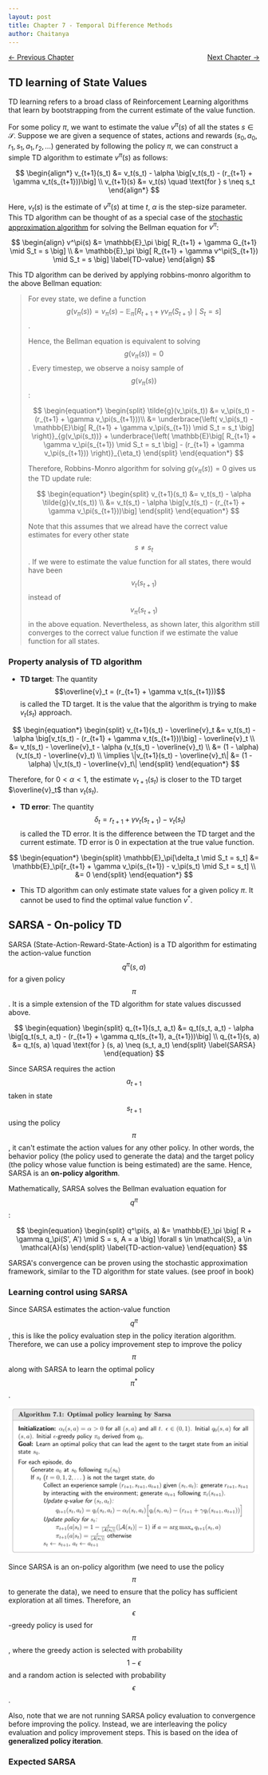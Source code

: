 ```yaml
---
layout: post
title: Chapter 7 - Temporal Difference Methods
author: Chaitanya
---
```


<div style="display: flex; justify-content: space-between;">
  <a href="ch6.html">&larr; Previous Chapter</a>
  <a href="ch8.html">Next Chapter &rarr;</a>
</div>

## TD learning of State Values
TD learning refers to a broad class of Reinforcement Learning algorithms that learn by bootstrapping from the current estimate of the value function.

For some policy $\pi$, we want to estimate the value $v^\pi(s)$ of all the states $s \in \mathcal{S}$.
Suppose we are given a sequence of states, actions and rewards $(s_0, a_0, r_1, s_1, a_1, r_2, \ldots)$ generated by following the policy $\pi$, we can construct a simple TD algorithm to estimate $v^\pi(s)$ as follows:

$$
\begin{align*}
v_{t+1}(s_t) &= v_t(s_t) - \alpha \big[v_t(s_t) - (r_{t+1} + \gamma v_t(s_{t+1}))\big] \\
v_{t+1}(s) &= v_t(s) \quad \text{for } s \neq s_t
\end{align*}
$$

Here, $v_t(s)$ is the estimate of $v^\pi(s)$ at time $t$, $\alpha$ is the step-size parameter.
This TD algorithm can be thought of as a special case of the [stochastic approximation algorithm](ch5.html#robbins-monro-algorithm) for solving the Bellman equation for $v^\pi$:

$$
\begin{align}
v^\pi(s) &= \mathbb{E}_\pi \big[ R_{t+1} + \gamma G_{t+1} \mid S_t = s \big] \\
&= \mathbb{E}_\pi \big[ R_{t+1} + \gamma v^\pi(S_{t+1}) \mid S_t = s \big]
\label{TD-value}
\end{align}
$$

This TD algorithm can be derived by applying robbins-monro algorithm to the above Bellman equation:

> For evey state, we define a function $$g(v_\pi(s)) = v_\pi(s) - \mathbb{E}_\pi \big[ R_{t+1} + \gamma v_\pi(S_{t+1}) \mid S_t = s \big]$$.
>
> Hence, the Bellman equation is equivalent to solving $$g(v_\pi(s)) = 0$$.
> Every timestep, we observe a noisy sample of $$g(v_\pi(s))$$:
>
>$$
\begin{equation*}
\begin{split}
\tilde{g}(v_\pi(s_t)) &= v_\pi(s_t) - (r_{t+1} + \gamma v_\pi(s_{t+1}))\\
&= \underbrace{\left( v_\pi(s_t) - \mathbb{E}\big[ R_{t+1} + \gamma v_\pi(s_{t+1}) \mid S_t = s_t \big] \right)}_{g(v_\pi(s_t))} + \underbrace{\left( \mathbb{E}\big[ R_{t+1} + \gamma v_\pi(s_{t+1}) \mid S_t = s_t \big] - (r_{t+1} + \gamma v_\pi(s_{t+1})) \right)}_{\eta_t}
\end{split}
\end{equation*}
>$$
>
> Therefore, Robbins-Monro algorithm for solving $g(v_\pi(s)) = 0$ gives us the TD update rule:
>
>$$
\begin{equation*}
\begin{split}
v_{t+1}(s_t) &= v_t(s_t) - \alpha \tilde{g}(v_t(s_t)) \\
&= v_t(s_t) - \alpha \big[v_t(s_t) - (r_{t+1} + \gamma v_\pi(s_{t+1}))\big]
\end{split}
\end{equation*}
>$$
>
> Note that this assumes that we alread have the correct value estimates for every other state $$s \neq s_t$$. If we were to estimate the value function for all states, there would have been $$v_{t}(s_{t+1})$$ instead of 
> $$v_\pi(s_{t+1})$$ in the above equation. Nevertheless, as shown later, this algorithm still converges to the correct value function if we estimate the value function for all states.

### Property analysis of TD algorithm

* **TD target**: The quantity $$\overline{v}_t = (r_{t+1} + \gamma v_t(s_{t+1}))$$ is called the TD target. It is the value that the algorithm is trying to make 
$v_t(s_t)$ approach. 

$$
\begin{equation*}
\begin{split}
v_{t+1}(s_t) - \overline{v}_t &= v_t(s_t) - \alpha \big[v_t(s_t) - (r_{t+1} + \gamma v_t(s_{t+1}))\big] - \overline{v}_t \\
&= v_t(s_t) - \overline{v}_t - \alpha (v_t(s_t) - \overline{v}_t) \\
&= (1 - \alpha)(v_t(s_t) - \overline{v}_t) \\
\implies \|v_{t+1}(s_t) - \overline{v}_t\| &= (1 - \alpha) \|v_t(s_t) - \overline{v}_t\|
\end{split}
\end{equation*}
$$

Therefore, for $0 < \alpha < 1$, the estimate $v_{t+1}(s_t)$ is closer to the TD target $\overline{v}_t$ than $v_t(s_t)$.


- **TD error**: The quantity $$\delta_t = r_{t+1} + \gamma v_t(s_{t+1}) - v_t(s_t)$$ is called the TD error. It is the difference between the TD target and the current estimate. TD error is 0 in expectation at the true value function.

$$
\begin{equation*}
\begin{split}
\mathbb{E}_\pi[\delta_t \mid S_t = s_t] &= \mathbb{E}_\pi[r_{t+1} + \gamma v_\pi(s_{t+1}) - v_\pi(s_t) \mid S_t = s_t] \\
&= 0
\end{split}
\end{equation*}
$$

- This TD algorithm can only estimate state values for a given policy $\pi$. It cannot be used to find the optimal value function $v^*$.

## SARSA - On-policy TD

SARSA (State-Action-Reward-State-Action) is a TD algorithm for estimating the action-value function $$q^\pi(s, a)$$ for a given policy $$\pi$$. It is a simple extension of the TD algorithm for state values discussed above.

$$
\begin{equation}
\begin{split}
q_{t+1}(s_t, a_t) &= q_t(s_t, a_t) - \alpha \big[q_t(s_t, a_t)  - (r_{t+1} + \gamma q_t(s_{t+1}, a_{t+1}))\big] \\
q_{t+1}(s, a) &= q_t(s, a) \quad \text{for } (s, a) \neq (s_t, a_t)
\end{split}
\label{SARSA}
\end{equation}
$$

Since SARSA requires the action $$a_{t+1}$$ taken in state $$s_{t+1}$$ using the policy $$\pi$$, it can't estimate the action values for any other policy. In other words, the behavior policy (the policy used to generate the data) and the target policy (the policy whose value function is being estimated) are the same. Hence, SARSA is an **on-policy algorithm**.

Mathematically, SARSA solves the Bellman evaluation equation for $$q^\pi$$:

$$
\begin{equation}
\begin{split}
q^\pi(s, a) &= \mathbb{E}_\pi \big[ R + \gamma q_\pi(S', A') \mid S = s, A = a \big]  \forall s \in \mathcal{S}, a \in \mathcal{A}(s)
\end{split}
\label{TD-action-value}
\end{equation}
$$

SARSA's convergence can be proven using the stochastic approximation framework, similar to the TD algorithm for state values. (see proof in book)

### Learning control using SARSA

Since SARSA estimates the action-value function $$q^\pi$$, this is like the policy evaluation step in the policy iteration algorithm. Therefore, we can use a policy improvement step to improve the policy $$\pi$$ along with SARSA to learn the optimal policy $$\pi^*$$.

![alt text](../graphics/RLmath/ch7SARSA.png)

Since SARSA is an on-policy algorithm (we need to use the policy $$\pi$$ to generate the data), we need to ensure that the policy has sufficient exploration at all times. Therefore, an $$\epsilon$$-greedy policy is used for $$\pi$$, where the greedy action is selected with probability $$1 - \epsilon$$ and a random action is selected with probability $$\epsilon$$.

Also, note that we are not running SARSA policy evaluation to convergence before improving the policy. Instead, we are interleaving the policy evaluation and policy improvement steps. This is based on the idea of **generalized policy iteration**.

### Expected SARSA

